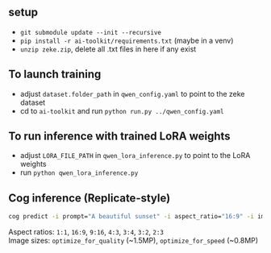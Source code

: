 
## setup
- `git submodule update --init --recursive`
- `pip install -r ai-toolkit/requirements.txt` (maybe in a venv)
- `unzip zeke.zip`, delete all .txt files in here if any exist

## To launch training
- adjust `dataset.folder_path` in `qwen_config.yaml` to point to the zeke dataset
- cd to `ai-toolkit` and run `python run.py ../qwen_config.yaml`

## To run inference with trained LoRA weights
- adjust `LORA_FILE_PATH` in `qwen_lora_inference.py` to point to the LoRA weights
- run `python qwen_lora_inference.py`

## Cog inference (Replicate-style)
```bash
cog predict -i prompt="A beautiful sunset" -i aspect_ratio="16:9" -i image_size="optimize_for_quality"
```

Aspect ratios: `1:1`, `16:9`, `9:16`, `4:3`, `3:4`, `3:2`, `2:3`  
Image sizes: `optimize_for_quality` (~1.5MP), `optimize_for_speed` (~0.8MP)
